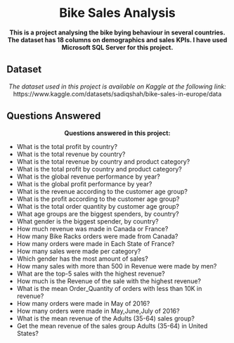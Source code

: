 <h1 align="center">Bike Sales Analysis</h1>

<p align="center">
  <strong>This is a project analysing the bike bying behaviour in several countries. The dataset has 18 columns on demographics and sales KPIs. I have used Microsoft SQL Server for this project. </strong>
</p>

## Dataset

<p align="center">
  <em>The dataset used in this project is available on Kaggle at the following link:</em>
  https://www.kaggle.com/datasets/sadiqshah/bike-sales-in-europe/data
</p>

## Questions Answered

<p align="center">
  <strong>Questions answered in this project:</strong>
</p>

- What is the total profit by country?
- What is the total revenue by country?
- What is the total revenue by country and product category?
- What is the total profit by country and product category?
- What is the global revenue performance by year?
- What is the global profit performance by year?
- What is the revenue according to the customer age group?
- What is the profit according to the customer age group?
- What is the total order quantity by customer age group?
- What age groups are the biggest spenders, by country?
- What gender is the biggest spender, by country?
- How much revenue was made in Canada or France?
- How many Bike Racks orders were made from Canada?
- How many orders were made in Each State of France?
- How many sales were made per category?
- Which gender has the most amount of sales?
- How many sales with more than 500 in Revenue were made by men?
- What are the top-5 sales with the highest revenue?
- How much is the Revenue of the sale with the highest revenue?
- What is the mean Order_Quantity of orders with less than 10K in revenue?
- How many orders were made in May of 2016?
- How many orders were made in May,June,July of 2016?
- What is the mean revenue of the Adults (35-64) sales group?
- Get the mean revenue of the sales group Adults (35-64) in United States?
